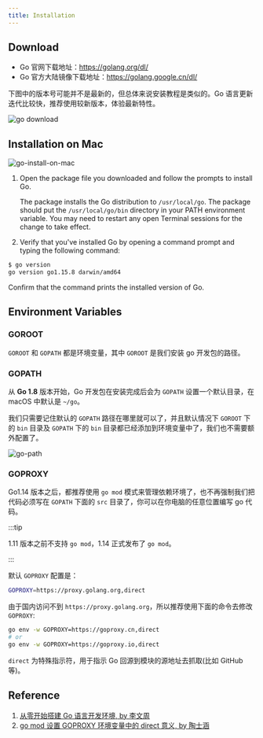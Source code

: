 ```yaml
---
title: Installation
---
```


## Download

- Go 官网下载地址：https://golang.org/dl/
- Go 官方大陆镜像下载地址：https://golang.google.cn/dl/

下图中的版本号可能并不是最新的，但总体来说安装教程是类似的。Go 语言更新迭代比较快，推荐使用较新版本，体验最新特性。

<Img src='https://cosmos-x.oss-cn-hangzhou.aliyuncs.com/FJBQf9.png' alt='go download'/>

## Installation on Mac

<Img w="650" src='https://cosmos-x.oss-cn-hangzhou.aliyuncs.com/go-install-on-mac.png' alt='go-install-on-mac'/>

1. Open the package file you downloaded and follow the prompts to install Go.

   The package installs the Go distribution to `/usr/local/go`. The package should put the `/usr/local/go/bin` directory in your PATH environment variable. You may need to restart any open Terminal sessions for the change to take effect.

2. Verify that you've installed Go by opening a command prompt and typing the following command:

```bash
$ go version
go version go1.15.8 darwin/amd64
```

Confirm that the command prints the installed version of Go.

## Environment Variables

### GOROOT

`GOROOT` 和 `GOPATH` 都是环境变量，其中 `GOROOT` 是我们安装 go 开发包的路径。

### GOPATH

从 **Go 1.8** 版本开始，Go 开发包在安装完成后会为 `GOPATH` 设置一个默认目录，在 macOS 中默认是 `~/go`。

我们只需要记住默认的 `GOPATH` 路径在哪里就可以了，并且默认情况下 `GOROOT` 下的 `bin` 目录及 `GOPATH` 下的 `bin` 目录都已经添加到环境变量中了，我们也不需要额外配置了。

<Img w="380" src='https://cosmos-x.oss-cn-hangzhou.aliyuncs.com/uPic/I1yEzW.png' alt='go-path'/>

### GOPROXY

Go1.14 版本之后，都推荐使用 `go mod` 模式来管理依赖环境了，也不再强制我们把代码必须写在 `GOPATH` 下面的 `src` 目录了，你可以在你电脑的任意位置编写 go 代码。

:::tip

1.11 版本之前不支持 `go mod`，1.14 正式发布了 `go mod`。

:::

默认 `GOPROXY` 配置是：

```bash
GOPROXY=https://proxy.golang.org,direct
```

由于国内访问不到 `https://proxy.golang.org`，所以推荐使用下面的命令去修改 `GOPROXY`:

```bash
go env -w GOPROXY=https://goproxy.cn,direct
# or
go env -w GOPROXY=https://goproxy.io,direct
```

`direct` 为特殊指示符，用于指示 Go 回源到模块的源地址去抓取(比如 GitHub 等)。

## Reference

1. [从零开始搭建 Go 语言开发环境, by 李文周](https://www.liwenzhou.com/posts/Go/install_go_dev_old/)
2. [go mod 设置 GOPROXY 环境变量中的 direct 意义, by 陶士涵](https://www.cnblogs.com/taoshihan/p/14473934.html)
